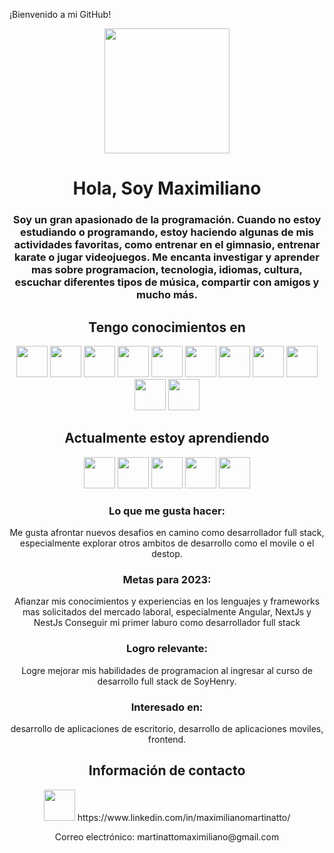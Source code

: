 ¡Bienvenido a mi GitHub! 

<div id="header" align="center">
  <img src="https://media.giphy.com/media/bGgsc5mWoryfgKBx1u/giphy.gif" width="200" />
  <h1 align="center">Hola, Soy Maximiliano</h1>
  <h3 align="center">Soy un gran apasionado de la programación. Cuando no estoy estudiando o programando, estoy haciendo algunas de mis actividades favoritas, como entrenar en el gimnasio, entrenar 
  karate o jugar videojuegos. Me encanta investigar y aprender mas sobre programacion, tecnologia, idiomas, cultura, escuchar diferentes tipos de música, compartir con amigos y mucho más.
  </h3>

</div>

<div id="body" align="center">
  <h2 align="center">Tengo conocimientos en</h2>
  <img src="https://cdn.jsdelivr.net/gh/devicons/devicon/icons/html5/html5-original-wordmark.svg" width=50 />
  <img src="https://cdn.jsdelivr.net/gh/devicons/devicon/icons/css3/css3-original-wordmark.svg" width=50/>
  <img src="https://cdn.jsdelivr.net/gh/devicons/devicon/icons/javascript/javascript-original.svg" width=50/>
  <img src="https://cdn.jsdelivr.net/gh/devicons/devicon/icons/mysql/mysql-plain-wordmark.svg" width=50/>
  <img src="https://cdn.jsdelivr.net/gh/devicons/devicon/icons/nodejs/nodejs-original.svg" width=50/>
  <img src="https://cdn.jsdelivr.net/gh/devicons/devicon/icons/postgresql/postgresql-original-wordmark.svg" width=50/>
  <img src="https://cdn.jsdelivr.net/gh/devicons/devicon/icons/github/github-original.svg" width=50/>
  <img src="https://cdn.jsdelivr.net/gh/devicons/devicon/icons/react/react-original-wordmark.svg" width=50/>
  <img src="https://cdn.jsdelivr.net/gh/devicons/devicon/icons/redux/redux-original.svg" width=50/>
  <img src="https://cdn.jsdelivr.net/gh/devicons/devicon/icons/sequelize/sequelize-plain-wordmark.svg" width=50/>
  <img src="https://cdn.jsdelivr.net/gh/devicons/devicon/icons/ubuntu/ubuntu-plain-wordmark.svg" width=50/>

 <h2 align="center">Actualmente estoy aprendiendo</h2>
 <img src="https://cdn.jsdelivr.net/gh/devicons/devicon/icons/typescript/typescript-original.svg" width=50/>
 <img src="https://cdn.jsdelivr.net/gh/devicons/devicon/icons/angularjs/angularjs-original.svg" width=50/>
 <img src="https://cdn.jsdelivr.net/gh/devicons/devicon/icons/nestjs/nestjs-plain.svg" width=50/>
 <img src="https://cdn.jsdelivr.net/gh/devicons/devicon/icons/nextjs/nextjs-original-wordmark.svg" width=50/>
 <img src="https://cdn.jsdelivr.net/gh/devicons/devicon/icons/tailwindcss/tailwindcss-original-wordmark.svg" width=50/>



  <h3 align="center">Lo que me gusta hacer:</h3> 
  <p align="center">Me gusta afrontar nuevos desafios en camino como desarrollador full stack, especialmente explorar otros ambitos de desarrollo como el movile o el destop.
  </p>
  
  <h3 align="center">Metas para 2023:</h3>
  <p align="center">Afianzar mis conocimientos y experiencias en los lenguajes y frameworks mas solicitados del mercado laboral, especialmente Angular, NextJs y NestJs
  Conseguir mi primer laburo como desarrollador full stack</p>
  
  <h3 align="center">Logro relevante:</h3>
  <p align="center">Logre mejorar mis habilidades de programacion al ingresar al curso de desarrollo full stack de SoyHenry.
  </p>
  
  <h3 align="center">Interesado en:</h3>
  <p align="center">desarrollo de aplicaciones de escritorio, desarrollo de aplicaciones moviles, frontend.
  </p>
  

</div>
          

<div id="footer" align="center">
  <h2 align="center">Información de contacto</h2>
  <img src="https://cdn.jsdelivr.net/gh/devicons/devicon/icons/linkedin/linkedin-original.svg" width=50> https://www.linkedin.com/in/maximilianomartinatto/</img>
  <p align="center">Correo electrónico: martinattomaximiliano@gmail.com</p>

</div>





